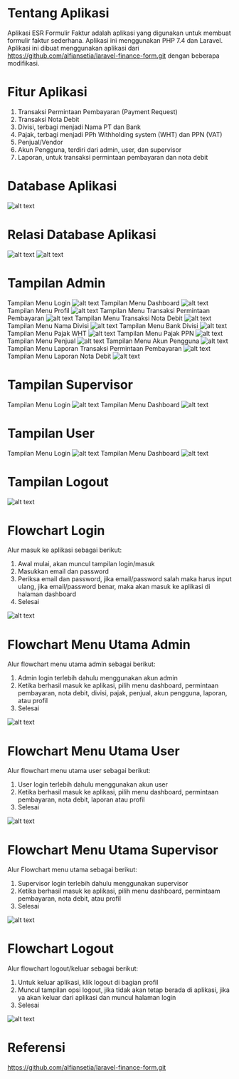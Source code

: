 # Tentang Aplikasi
Aplikasi ESR Formulir Faktur adalah aplikasi yang digunakan untuk membuat formulir faktur sederhana. Aplikasi ini menggunakan PHP 7.4 dan Laravel.
Aplikasi ini dibuat menggunakan aplikasi dari https://github.com/alfiansetia/laravel-finance-form.git dengan beberapa modifikasi.
# Fitur Aplikasi
1. Transaksi Permintaan Pembayaran (Payment Request)
2. Transaksi Nota Debit
3. Divisi, terbagi menjadi Nama PT dan Bank
4. Pajak, terbagi menjadi PPh Withholding system (WHT) dan PPN (VAT)
5. Penjual/Vendor
6. Akun Pengguna, terdiri dari admin, user, dan supervisor
7. Laporan, untuk transaksi permintaan pembayaran dan nota debit
# Database Aplikasi
![alt text](https://github.com/sintadwinugrahani/SistemInformasiAkuntansi-ESR-Form-Faktur/blob/main/screenshots/Database.png?raw=true)
# Relasi Database Aplikasi
![alt text](https://github.com/sintadwinugrahani/SistemInformasiAkuntansi-ESR-Form-Faktur/blob/main/Database/relasi%20database%201.png?raw=true)
![alt text](https://github.com/sintadwinugrahani/SistemInformasiAkuntansi-ESR-Form-Faktur/blob/main/Database/relasi%20database%202.png?raw=true)
# Tampilan Admin
Tampilan Menu Login
![alt text](https://github.com/sintadwinugrahani/SistemInformasiAkuntansi-ESR-Form-Faktur/blob/main/screenshots/Login%20admin.png?raw=true)
Tampilan Menu Dashboard
![alt text](https://github.com/sintadwinugrahani/SistemInformasiAkuntansi-ESR-Form-Faktur/blob/main/screenshots/dashboard%20admin%201.png?raw=true)
Tampilan Menu Profil
![alt text](https://github.com/sintadwinugrahani/SistemInformasiAkuntansi-ESR-Form-Faktur/blob/main/screenshots/profile.png?raw=true)
Tampilan Menu Transaksi Permintaan Pembayaran
![alt text](https://github.com/sintadwinugrahani/SistemInformasiAkuntansi-ESR-Form-Faktur/blob/main/screenshots/Payment%20request.png?raw=true)
Tampilan Menu Transaksi Nota Debit
![alt text](https://github.com/sintadwinugrahani/SistemInformasiAkuntansi-ESR-Form-Faktur/blob/main/screenshots/Debit%20note%201.png?raw=true)
Tampilan Menu Nama Divisi
![alt text](https://github.com/sintadwinugrahani/SistemInformasiAkuntansi-ESR-Form-Faktur/blob/main/screenshots/divisi%20nama.png?raw=true)
Tampilan Menu Bank Divisi
![alt text](https://github.com/sintadwinugrahani/SistemInformasiAkuntansi-ESR-Form-Faktur/blob/main/screenshots/bank.png?raw=true)
Tampilan Menu Pajak WHT
![alt text](https://github.com/sintadwinugrahani/SistemInformasiAkuntansi-ESR-Form-Faktur/blob/main/screenshots/pajak%20wht.png?raw=true)
Tampilan Menu Pajak PPN
![alt text](https://github.com/sintadwinugrahani/SistemInformasiAkuntansi-ESR-Form-Faktur/blob/main/screenshots/pajak%20ppn.png?raw=true)
Tampilan Menu Penjual
![alt text](https://github.com/sintadwinugrahani/SistemInformasiAkuntansi-ESR-Form-Faktur/blob/main/screenshots/penjual.png?raw=true)
Tampilan Menu Akun Pengguna
![alt text](https://github.com/sintadwinugrahani/SistemInformasiAkuntansi-ESR-Form-Faktur/blob/main/screenshots/akun%20pengguna.png?raw=true)
Tampilan Menu Laporan Transaksi Permintaan Pembayaran
![alt text](https://github.com/sintadwinugrahani/SistemInformasiAkuntansi-ESR-Form-Faktur/blob/main/screenshots/laporan%20pr.png?raw=true)
Tampilan Menu Laporan Nota Debit
![alt text](https://github.com/sintadwinugrahani/SistemInformasiAkuntansi-ESR-Form-Faktur/blob/main/screenshots/laporan%20dn.png?raw=true)
# Tampilan Supervisor
Tampilan Menu Login
![alt text](https://github.com/sintadwinugrahani/SistemInformasiAkuntansi-ESR-Form-Faktur/blob/main/screenshots/Login%20supervisor.png?raw=true)
Tampilan Menu Dashboard
![alt text](https://github.com/sintadwinugrahani/SistemInformasiAkuntansi-ESR-Form-Faktur/blob/main/screenshots/Dashboard%20supervisor.png?raw=true)
# Tampilan User
Tampilan Menu Login
![alt text](https://github.com/sintadwinugrahani/SistemInformasiAkuntansi-ESR-Form-Faktur/blob/main/screenshots/login%20user.png?raw=true)
Tampilan Menu Dashboard
![alt text](https://github.com/sintadwinugrahani/SistemInformasiAkuntansi-ESR-Form-Faktur/blob/main/screenshots/dashboard%20user.png?raw=true)
# Tampilan Logout
![alt text](https://github.com/sintadwinugrahani/SistemInformasiAkuntansi-ESR-Form-Faktur/blob/main/screenshots/Logout.png?raw=true)

# Flowchart Login
Alur masuk ke aplikasi sebagai berikut:
1. Awal mulai, akan muncul tampilan login/masuk
2. Masukkan email dan password
3. Periksa email dan password, jika email/password salah maka harus input ulang, jika email/password benar, maka akan masuk ke aplikasi di halaman dashboard
4. Selesai
   
![alt text](https://github.com/sintadwinugrahani/SistemInformasiAkuntansi-ESR-Form-Faktur/blob/main/screenshots/Flowchart%20login.png?raw=true)
# Flowchart Menu Utama Admin
Alur flowchart menu utama admin sebagai berikut:
1. Admin login terlebih dahulu menggunakan akun admin
2. Ketika berhasil masuk ke aplikasi, pilih menu dashboard, permintaan pembayaran, nota debit, divisi, pajak, penjual, akun pengguna, laporan, atau profil
3. Selesai
    
![alt text](https://github.com/sintadwinugrahani/SistemInformasiAkuntansi-ESR-Form-Faktur/blob/main/screenshots/Flowchart%20Admin.png?raw=true)
# Flowchart Menu Utama User
Alur flowchart menu utama user sebagai berikut:
1. User login terlebih dahulu menggunakan akun user
2. Ketika berhasil masuk ke aplikasi, pilih menu dashboard, permintaan pembayaran, nota debit, laporan atau profil
3. Selesai
   
![alt text](https://github.com/sintadwinugrahani/SistemInformasiAkuntansi-ESR-Form-Faktur/blob/main/screenshots/Flowchart%20user.png?raw=true)
# Flowchart Menu Utama Supervisor
Alur Flowchart menu utama sebagai berikut:
1. Supervisor login terlebih dahulu menggunakan supervisor
2. Ketika berhasil masuk ke aplikasi, pilih menu dashboard, permintaam pembayaran, nota debit, atau profil
3. Selesai
   
![alt text](https://github.com/sintadwinugrahani/SistemInformasiAkuntansi-ESR-Form-Faktur/blob/main/screenshots/Flowchart%20supervisor.png?raw=true)
# Flowchart Logout
Alur flowchart logout/keluar sebagai berikut:
1. Untuk keluar aplikasi, klik logout di bagian profil
2. Muncul tampilan opsi logout, jika tidak akan tetap berada di aplikasi, jika ya akan keluar dari aplikasi dan muncul halaman login
3. Selesai
   
![alt text](https://github.com/sintadwinugrahani/SistemInformasiAkuntansi-ESR-Form-Faktur/blob/main/screenshots/Flowchart%20Logout.png?raw=true)

# Referensi
https://github.com/alfiansetia/laravel-finance-form.git
